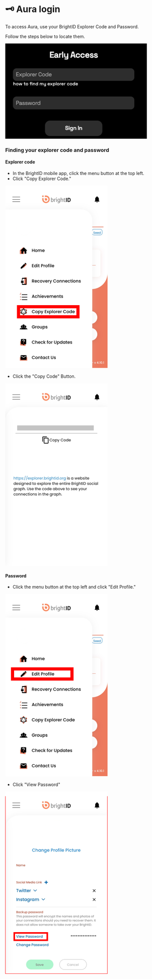 # 🗝️ Aura login

To access Aura, use your BrightID Explorer Code and Password.

Follow the steps below to locate them.

![](<../.gitbook/assets/Screen Shot 2022-10-22 at 8.49 1 (1).png>)

### Finding your explorer code and password

#### Explorer code

* In the BrightID mobile app, click the menu button at the top left.
* Click "Copy Explorer Code."

![](../.gitbook/assets/bid-inst-menu.png)

* Click the "Copy Code" Button.

![](../.gitbook/assets/bid-inst-explorer-code.png)



#### Password[​](https://elated-murdock-5004e1.netlify.app/docs/aura-getting-started/login#password) <a href="#password" id="password"></a>

* Click the menu button at the top left and click "Edit Profile."

![](<../.gitbook/assets/image (2).png>)

* Click "View Password"

![](../.gitbook/assets/bid-inst-profile.png)
